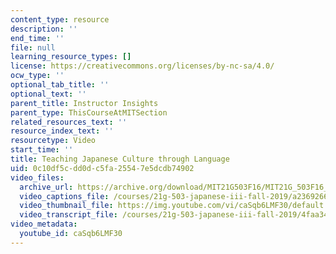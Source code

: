 ```yaml
---
content_type: resource
description: ''
end_time: ''
file: null
learning_resource_types: []
license: https://creativecommons.org/licenses/by-nc-sa/4.0/
ocw_type: ''
optional_tab_title: ''
optional_text: ''
parent_title: Instructor Insights
parent_type: ThisCourseAtMITSection
related_resources_text: ''
resource_index_text: ''
resourcetype: Video
start_time: ''
title: Teaching Japanese Culture through Language
uid: 0c10df5c-dd0d-c5fa-2554-7e5dcdb74902
video_files:
  archive_url: https://archive.org/download/MIT21G503F16/MIT21G_503F16_track09_en_300k.mp4
  video_captions_file: /courses/21g-503-japanese-iii-fall-2019/a2369266d4545a72be55a794ee32f563_caSqb6LMF30.vtt
  video_thumbnail_file: https://img.youtube.com/vi/caSqb6LMF30/default.jpg
  video_transcript_file: /courses/21g-503-japanese-iii-fall-2019/4faa342746d7621914c03396722d3649_caSqb6LMF30.pdf
video_metadata:
  youtube_id: caSqb6LMF30
---
```

